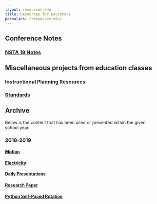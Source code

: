```yaml
---
layout: resources-edu
title: Resources for Educators
permalink: /resources-edu/
---
```


## Conference Notes
### [NSTA 19 Notes](/nsta19/nsta19)

## Miscellaneous projects from education classes
### [Instructional Planning Resources](/edu-iprs)

### [Standards](/edu-standards)


## Archive
Below is the content that has been used or presented within the given school year.

### 2018-2019
#### [Motion](/motion)

#### [Electricity](/electricity)

#### [Daily Presentations](/presentations)

#### [Research Paper](/researchPaper)

#### [Python Self-Paced Rotation](https://github.com/mr-hicks/RotationTracker)
